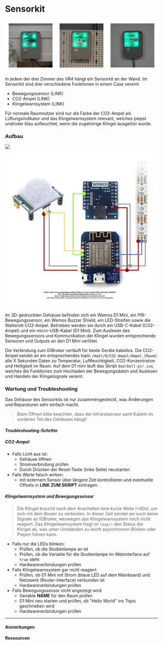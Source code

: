 # Sensorkit

<!-- *Bilder/Diagramme, Schaltpläne, etc. (wo sinnvoll) einfügen* -->
![](images/Ampeln.jpg)

<!-- → Verwendung: Was macht das? Wie kann man das benutzen?, … -->
In jedem der drei Zimmer des VR4 hängt ein Sensorkit an der Wand.
Im Sensorkit sind drei verschiedene Funktionen in einem Case vereint:
- Bewegungssensor (LINK)
- CO2-Ampel (LINK)
- Klingelwarnsystem (LINK)

Für normale Raumnutzer sind nur die Farbe der CO2-Ampel als Lüftungsindikator und das Klingelwarnsystem relevant, welches piepst und/oder blau aufleuchtet, wenn die zugehörige Klingel ausgelöst wurde.

### Aufbau
<!-- → z.B.: Verkabelung, Infrastruktur, Ort,  -->

<!-- Bilder dann nebeneinander!  -->
![](images/SKInnen.jpg)
![](images/SKSchaltplan.jpg)

Im 3D-gedruckten Gehäuse befinden sich ein Wemos D1 Mini, ein PIR-Bewegungssensor, ein Wemos Buzzer Shield, ein LED-Streifen sowie die Watterott CO2-Ampel. 
Betrieben werden sie durch ein USB-C-Kabel (CO2-Ampel) und ein micro-USB-Kabel (D1 Mini). 
Zum Auslesen des Bewegungssensors und Kommunikation der Klingel wurden entsprechende Sensoren und Outputs an den D1 Mini verlötet.

Die Verbindung zum IOBroker verläuft für beide Geräte kabellos.
Die CO2-Ampel sendet an ein entsprechendes topic `/mqtt/0/CO2-Ampel/Ampel_{Raum}` alle X Sekunden Daten zu Temperatur, Luftfeuchtigkeit, CO2-Konzentration und Helligkeit im Raum.
Auf dem D1 mini läuft das Skript `doorbell-pir.ino`, welches die Funktionen zum Hochladen der Bewegungsdaten und Auslesen und Handeln der Klingelsignale vereint. 

### Wartung und Troubleshooting
<!-- → Wie kommt man ran?, Was kann man einfach ändern?, Bugs, die uns begegnet sind und wie sie gelöst wurden, … -->
Das Gehäuse des Sensorkits ist nur zusammengesteckt, was Änderungen und Reparaturen sehr einfach macht.
> Beim Öffnen bitte beachten, dass der Infrarotsensor samt Kabeln im vorderen Teil des Gehäuses hängt!

#### Troubleshooting-Schritte
##### CO2-Ampel
- Falls Licht aus ist:
  - Gehäuse öffnen
  - Stromverbindung prüfen
  - Durch Drücken der Reset-Taste (linke Seite) neustarten
- Falls Werte falsch wirken:
  - mit externem Sensor über längere Zeit kontrollieren und eventuelle Offsets in **LINK ZUM SKRIPT** eintragen.

##### Klingelwarnsystem und Bewegungssensor
> Die Klingel braucht nach dem Anschalten eine kurze Weile (<60s), um sich mit dem Router zu verbinden. In dieser Zeit sendet sie noch keine Signale an IOBroker, weswegen das Klingelwarnsystem noch nicht reagiert.
> Das Klingelwarnsystem fragt im `loop()` den Status der Klingel ab, was unter Umständen zu leicht asynchronem Blinken oder Piepen führen kann.
- Falls nur die LEDs blinken:
  - Prüfen, ob die Studienlampe an ist
  - Prüfen, ob die Variable für die Studienlampe im Webinterface auf `true` steht
  - Hardwareverbindungen prüfen
- Falls Klingelwarnsystem gar nicht reagiert:
  - Prüfen, ob D1 Mini mit Strom (blaue LED auf dem Mainboard) und Netzwerk (Router-Interface) verbunden ist   
  - Hardwareverbindungen prüfen
- Falls Bewegungssensor nicht angezeigt wird
  - Variable **NAME** für den Raum prüfen
  - D1 Mini neu starten und prüfen, ob "Hello World" ins Topic geschrieben wird
  - Hardwareverbindungen prüfen
    
---

#### Anmerkungen
<!-- → Zusätzlicher Punkt für Notizen/Anmerkungen, etc. (wenn nichts wichtiges, dann weglassen) -->

#### Ressourcen 
<!-- → Verwendete Tutorials, Materialien, Quellenangaben, etc. (wenn nichts wichtiges, dann weglassen) -->

